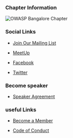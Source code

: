 ### Chapter Information



![OWASP Bangalore Chapter](Owasp-bangalore-logo.png
"OWASP Bangalore Chapter")

### Social Links
 
* [Join Our Mailing List](https://groups.google.com/a/owasp.org/forum/#!forum/bangalore-chapter/join)

* [MeetUp](https://www.meetup.com/bangalore-owasp-meetup-group/)

* [Facebook](https://www.facebook.com/OWASPBangalore/)
 
* [Twitter](https://twitter.com/OWASPBangalore)
 

### Become speaker

* [Speaker Agreement](https://www.owasp.org/index.php/Speaker_Agreement)


### useful Links
* [Become a Member](https://www.owasp.org/index.php/Membership)

* [Code of Conduct](https://www.owasp.org/index.php/Governance/Conference_Policies)
